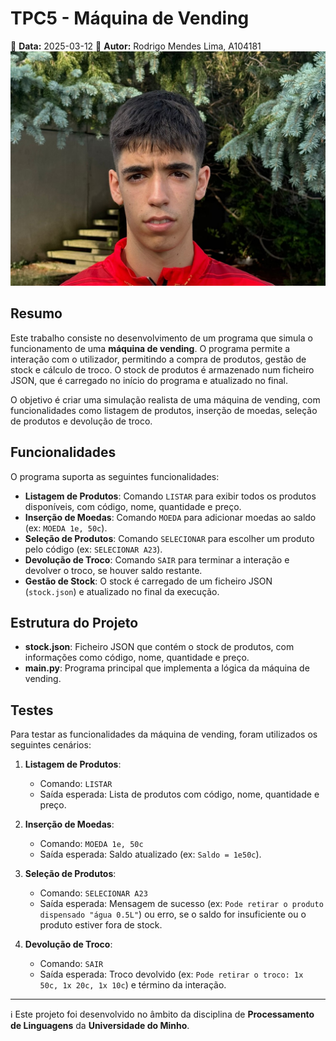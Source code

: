 # TPC5 - Máquina de Vending

📅 **Data:** 2025-03-12 
👤 **Autor:** Rodrigo Mendes Lima, A104181  
![Foto](../Images/foto.jpg)  

## Resumo

Este trabalho consiste no desenvolvimento de um programa que simula o funcionamento de uma **máquina de vending**. O programa permite a interação com o utilizador, permitindo a compra de produtos, gestão de stock e cálculo de troco. O stock de produtos é armazenado num ficheiro JSON, que é carregado no início do programa e atualizado no final.

O objetivo é criar uma simulação realista de uma máquina de vending, com funcionalidades como listagem de produtos, inserção de moedas, seleção de produtos e devolução de troco.

## Funcionalidades

O programa suporta as seguintes funcionalidades:

- **Listagem de Produtos**: Comando `LISTAR` para exibir todos os produtos disponíveis, com código, nome, quantidade e preço.
- **Inserção de Moedas**: Comando `MOEDA` para adicionar moedas ao saldo (ex: `MOEDA 1e, 50c`).
- **Seleção de Produtos**: Comando `SELECIONAR` para escolher um produto pelo código (ex: `SELECIONAR A23`).
- **Devolução de Troco**: Comando `SAIR` para terminar a interação e devolver o troco, se houver saldo restante.
- **Gestão de Stock**: O stock é carregado de um ficheiro JSON (`stock.json`) e atualizado no final da execução.

## Estrutura do Projeto

- **stock.json**: Ficheiro JSON que contém o stock de produtos, com informações como código, nome, quantidade e preço.
- **main.py**: Programa principal que implementa a lógica da máquina de vending.

## Testes

Para testar as funcionalidades da máquina de vending, foram utilizados os seguintes cenários:

1. **Listagem de Produtos**:
   - Comando: `LISTAR`
   - Saída esperada: Lista de produtos com código, nome, quantidade e preço.

2. **Inserção de Moedas**:
   - Comando: `MOEDA 1e, 50c`
   - Saída esperada: Saldo atualizado (ex: `Saldo = 1e50c`).

3. **Seleção de Produtos**:
   - Comando: `SELECIONAR A23`
   - Saída esperada: Mensagem de sucesso (ex: `Pode retirar o produto dispensado "água 0.5L"`) ou erro, se o saldo for insuficiente ou o produto estiver fora de stock.

4. **Devolução de Troco**:
   - Comando: `SAIR`
   - Saída esperada: Troco devolvido (ex: `Pode retirar o troco: 1x 50c, 1x 20c, 1x 10c`) e término da interação.

---

ℹ️ Este projeto foi desenvolvido no âmbito da disciplina de **Processamento de Linguagens** da **Universidade do Minho**.


